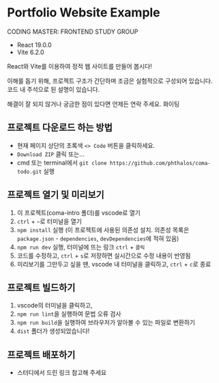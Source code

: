 # Portfolio Website Example

CODING MASTER: FRONTEND STUDY GROUP

-   React 19.0.0
-   Vite 6.2.0

React와 Vite를 이용하여 정적 웹 사이트를 만들어 봅시다!

이해를 돕기 위해, 프로젝트 구조가 간단하며 조금은 실험적으로 구성되어 있습니다.<br>
코드 내 주석으로 된 설명이 있습니다.

해결이 잘 되지 않거나 궁금한 점이 있다면 언제든 연락 주세요. 화이팅

## 프로젝트 다운로드 하는 방법

-   현재 페이지 상단의 초록색 `<> Code` 버튼을 클릭하세요.
-   `Download ZIP` 클릭 또는...
-   cmd 또는 terminal에서 `git clone https://github.com/phthalos/coma-todo.git` 실행

## 프로젝트 열기 및 미리보기

1. 이 프로젝트(coma-intro 폴더)를 vscode로 열기
2. `ctrl` + `~`로 터미널을 열기
3. `npm install` 실행 (이 프로젝트에 사용된 의존성 설치. 의존성 목록은 `package.json` - `dependencies`, `devDependencies`에 적혀 있음)
4. `npm run dev` 실행, 터미널에 뜨는 링크 `ctrl` + `클릭`
5. 코드를 수정하고, `ctrl` + `s`로 저장하면 실시간으로 수정 내용이 반영됨
6. 미리보기를 그만두고 싶을 땐, vscode 내 터미널을 클릭하고, `ctrl` + `c`로 종료

## 프로젝트 빌드하기

1. vscode의 터미널을 클릭하고,
2. `npm run lint`을 실행하여 문법 오류 검사
3. `npm run build`을 실행하여 브라우저가 알아볼 수 있는 파일로 변환하기
4. `dist` 폴더가 생성되었습니다!

## 프로젝트 배포하기

-   스터디에서 드린 링크 참고해 주세요

